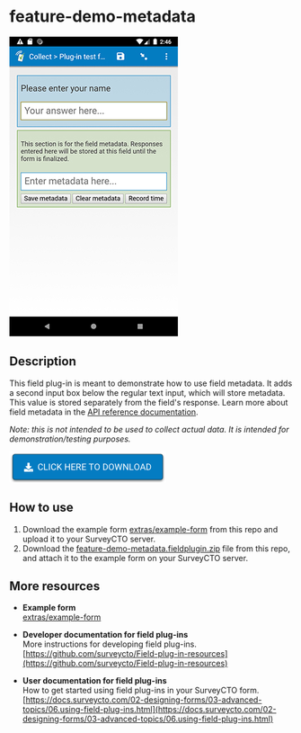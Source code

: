 # feature-demo-metadata

![A text field using this plug-in](extras/feature-demo-metadata.jpg)

## Description

This field plug-in is meant to demonstrate how to use field metadata. It adds a second input box below the regular text input, which will store metadata. This value is stored separately from the field's response. Learn more about field metadata in the [API reference documentation](https://github.com/surveycto/field-plug-in-resources/blob/master/docs/api-reference.md).

*Note: this is not intended to be used to collect actual data. It is intended for demonstration/testing purposes.*

[![Download now](extras/download-button.png)](https://github.com/surveycto/feature-demo-metadata/raw/master/feature-demo-metadata.fieldplugin.zip)

## How to use

1. Download the example form [extras/example-form](https://github.com/surveycto/feature-demo-metadata/raw/master/extras/example-form/Example%20form%20-%20feature-demo-metadata.xlsx) from this repo and upload it to your SurveyCTO server.
1. Download the [feature-demo-metadata.fieldplugin.zip](feature-demo-metadata.fieldplugin.zip) file from this repo, and attach it to the example form on your SurveyCTO server.

## More resources

* **Example form**  
[extras/example-form](https://github.com/surveycto/feature-demo-metadata/raw/master/extras/example-form/Example%20form%20-%20feature-demo-metadata.xlsx)

* **Developer documentation for field plug-ins**  
More instructions for developing field plug-ins.  
[https://github.com/surveycto/Field-plug-in-resources](https://github.com/surveycto/Field-plug-in-resources)

* **User documentation for field plug-ins**  
How to get started using field plug-ins in your SurveyCTO form.  
[https://docs.surveycto.com/02-designing-forms/03-advanced-topics/06.using-field-plug-ins.html](https://docs.surveycto.com/02-designing-forms/03-advanced-topics/06.using-field-plug-ins.html)
